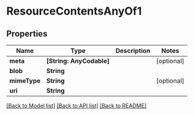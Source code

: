 # ResourceContentsAnyOf1

## Properties
Name | Type | Description | Notes
------------ | ------------- | ------------- | -------------
**meta** | **[String: AnyCodable]** |  | [optional] 
**blob** | **String** |  | 
**mimeType** | **String** |  | [optional] 
**uri** | **String** |  | 

[[Back to Model list]](../README.md#documentation-for-models) [[Back to API list]](../README.md#documentation-for-api-endpoints) [[Back to README]](../README.md)


